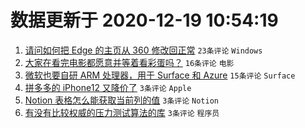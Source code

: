 # 数据更新于 2020-12-19 10:54:19

1. [请问如何把 Edge 的主页从 360 修改回正常](https://www.v2ex.com/t/736961) ``23条评论`` ``Windows``
1. [大家在看完电影都愿意并等着看彩蛋吗？](https://www.v2ex.com/t/736956) ``16条评论`` ``电影``
1. [微软也要自研 ARM 处理器，用于 Surface 和 Azure](https://www.v2ex.com/t/736954) ``15条评论`` ``Surface``
1. [拼多多的 iPhone12 又降价了](https://www.v2ex.com/t/736974) ``3条评论`` ``Apple``
1. [Notion 表格怎么能获取当前列的值](https://www.v2ex.com/t/736965) ``3条评论`` ``Notion``
1. [有没有比较权威的压力测试算法的库](https://www.v2ex.com/t/736953) ``3条评论`` ``程序员``
